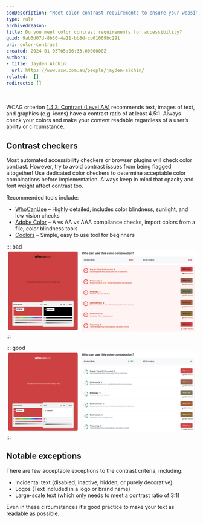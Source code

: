 ```yaml
---
seoDescription: "Meet color contrast requirements to ensure your website's text and images are readable by everyone, including those with visual impairments."
type: rule
archivedreason: 
title: Do you meet color contrast requirements for accessibility?
guid: 9ab5d07d-8b30-4a11-bb8d-cb01069bc291
uri: color-contrast
created: 2024-01-05T05:06:33.0000000Z
authors: 
- title: Jayden Alchin
  url: https://www.ssw.com.au/people/jayden-alchin/
related:  []
redirects: []

---
```


WCAG criterion [1.4.3: Contrast (Level AA)](https://www.w3.org/WAI/WCAG22/Understanding/contrast-minimum.html) recommends text, images of text, and graphics (e.g. icons) have a contrast ratio of at least 4.5:1.
Always check your colors and make your content readable regardless of a user’s ability or circumstance.

<!--endintro-->

## Contrast checkers

Most automated accessibility checkers or browser plugins will check color contrast.
However, try to avoid contrast issues from being flagged altogether!
Use dedicated color checkers to determine acceptable color combinations before implementation.
Always keep in mind that opacity and font weight affect contrast too.

Recommended tools include:

* [WhoCanUse](https://www.whocanuse.com/) – Highly detailed, includes color blindness, sunlight, and low vision checks
* [Adobe Color](https://color.adobe.com/create/color-contrast-analyzer) – A vs AA vs AAA compliance checks, import colors from a file, color blindness tools
* [Coolors](https://coolors.co/contrast-checker) – Simple, easy to use tool for beginners

::: bad  
![Figure: Bad example – Black text on SSW Red fails contrast checks](color-contrast-bad.jpg)
:::

::: good  
![Figure: Good example – White text on SSW Red passes contrast checks](color-contrast-good.jpg)
:::

## Notable exceptions

There are few acceptable exceptions to the contrast criteria, including:

* Incidental text (disabled, inactive, hidden, or purely decorative)
* Logos (Text included in a logo or brand name)
* Large-scale text (which only needs to meet a contrast ratio of 3:1)

Even in these circumstances it’s good practice to make your text as readable as possible.
